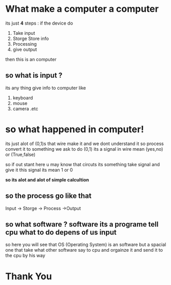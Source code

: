 # What make a computer a computer 
its just **4** steps :
if the device do 
1. Take input  
2. Storge Store info 
3. Processing 
4. give output 

then this is an computer

## so what is input ?
its any thing give info to computer like
1. keyboard
2. mouse 
3. camera .etc 

# so what happened in computer!
its just alot of (0,1)s that wire make it and we dont understand it 
so process convert it to something we ask to do
(0,1) its a signal in wire mean (yes,no) or (True,false) 

so if out stant here u may know that circuts its something take signal and give it 
this signal its mean 1 or 0 

**so its alot and alot of simple calcultion**

## so the process go like that
Input -> Storge -> Process ->Output

## so what software ? software its a programe tell cpu what to do depens of us input
so here you will see that OS (Operating System) is an software but a spacial one 
that take what other software say to cpu and orgainze it and send it to the cpu by his way 

# Thank You